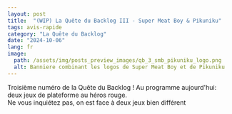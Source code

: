 ```yaml
---
layout: post
title:  "(WIP) La Quête du Backlog III - Super Meat Boy & Pikuniku"
tags: avis-rapide
category: "La Quête du Backlog"
date: "2024-10-06"
lang: fr
image:
  path: /assets/img/posts_preview_images/qb_3_smb_pikuniku_logo.png
  alt: Banniere combinant les logos de Super Meat Boy et de Pikuniku
---
```


Troisième numéro de la Quête du Backlog ! Au programme aujourd'hui: deux jeux de plateforme au héros rouge.  
Ne vous inquiétez pas, on est face à deux jeux bien différent